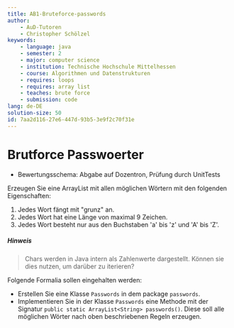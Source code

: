 ```yaml
---
title: AB1-Bruteforce-passwords
author:
    - AuD-Tutoren
    - Christopher Schölzel
keywords:
    - language: java
    - semester: 2
    - major: computer science
    - institution: Technische Hochschule Mittelhessen
    - course: Algorithmen und Datenstrukturen
    - requires: loops
    - requires: array list
    - teaches: brute force
    - submission: code
lang: de-DE
solution-size: 50
id: 7aa2d116-27e6-447d-93b5-3e9f2c70f31e
---
```


# Brutforce Passwoerter

- Bewertungsschema: Abgabe auf Dozentron, Prüfung durch UnitTests

Erzeugen Sie eine ArrayList mit allen möglichen Wörtern mit den folgenden Eigenschaften:
1. Jedes Wort fängt mit "grunz" an.
2. Jedes Wort hat eine Länge von maximal 9 Zeichen.
3. Jedes Wort besteht nur aus den Buchstaben 'a' bis 'z' und 'A' bis 'Z'.

##### Hinweis
> Chars werden in Java intern als Zahlenwerte dargestellt. Können sie dies nutzen, um darüber zu iterieren?

Folgende Formalia sollen eingehalten werden:
- Erstellen Sie eine Klasse `Passwords` in dem package `passwords`.
- Implementieren Sie in der Klasse `Passwords` eine Methode mit der Signatur `public static ArrayList<String> passwords()`. Diese soll alle möglichen Wörter nach oben beschriebenen Regeln erzeugen.
